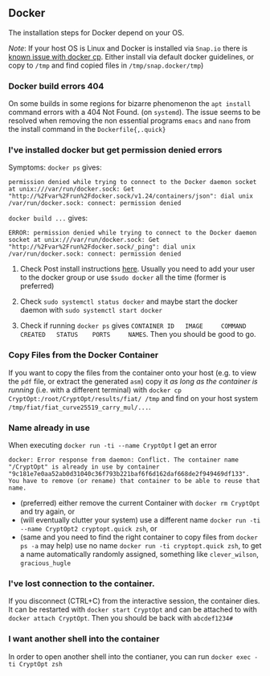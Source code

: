 ## Docker

The installation steps for Docker depend on your OS.

*Note*: If your host OS is Linux and Docker is installed via `Snap.io` there is [known issue with docker cp](https://github.com/docker/for-linux/issues/564).
Either install via default docker guidelines, or copy to `/tmp` and find copied files in `/tmp/snap.docker/tmp`)

### Docker build errors 404

On some builds in some regions for bizarre phenomenon the `apt install` command errors with a 404 Not Found. (on `systemd`).
The issue seems to be resolved when removing the non essential programs `emacs` and `nano` from the install command in the `Dockerfile{,.quick}`

### I've installed docker but get permission denied errors

Symptoms:
`docker ps` gives:

```
permission denied while trying to connect to the Docker daemon socket at unix:///var/run/docker.sock: Get "http://%2Fvar%2Frun%2Fdocker.sock/v1.24/containers/json": dial unix /var/run/docker.sock: connect: permission denied
```
`docker build ...` gives:
```
ERROR: permission denied while trying to connect to the Docker daemon socket at unix:///var/run/docker.sock: Get "http://%2Fvar%2Frun%2Fdocker.sock/_ping": dial unix /var/run/docker.sock: connect: permission denied
```

1. Check Post install instructions [here](https://docs.docker.com/engine/install/linux-postinstall/).
    Usually you need to add your user to the docker group or use `$sudo docker` all the time (former is preferred)

1. Check `sudo systemctl status docker` and maybe 
    start the docker daemon with `sudo systemctl start docker `

1. Check if running `docker ps` gives `CONTAINER ID   IMAGE     COMMAND   CREATED   STATUS    PORTS     NAMES`. Then you should be good to go.

### Copy Files from the Docker Container

If you want to copy the files from the container onto your host (e.g. to view the `pdf` file, or extract the generated `asm`) copy it *as long as the container is running* (i.e. with a different terminal) with `docker cp CryptOpt:/root/CryptOpt/results/fiat/ /tmp` and find on your host system `/tmp/fiat/fiat_curve25519_carry_mul/...`.

### Name already in use

When executing `docker run -ti --name CryptOpt` I get an error
```
docker: Error response from daemon: Conflict. The container name "/CryptOpt" is already in use by container "9c181e7e0aa52ab0d31040c36f793b221baf6f6d162daf668de2f949469df133". You have to remove (or rename) that container to be able to reuse that name.
```
- (preferred) either remove the current Container with `docker rm CryptOpt` and try again, or
- (will eventually clutter your system) use a different name `docker run -ti --name CryptOpt2 cryptopt.quick zsh`, or
- (same and you need to find the right container to copy files from `docker ps -a` may help) use no name `docker run -ti cryptopt.quick zsh`,  to get a name automatically randomly assigned, something like `clever_wilson`, `gracious_hugle`

### I've lost connection to the container.

If you disconnect (CTRL+C) from the interactive session, the container dies.
It can be restarted with `docker start CryptOpt` and can be attached to with `docker attach CryptOpt`.
Then you should be back with `abcdef1234#`


### I want another shell into the container

In order to open another shell into the contianer, you can run `docker exec -ti CryptOpt zsh`
